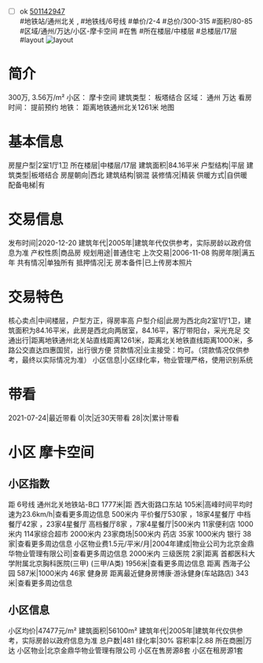 - [ ] ok [501142947](https://bj.5i5j.com/ershoufang/501142947.html)  
 #地铁站/通州北关 ,  #地铁线/6号线
#单价/2-4 #总价/300-315 #面积/80-85   #区域/通州/万达/小区-摩卡空间 #在售 #所在楼层/中楼层 #总楼层/17层 #layout 
![layout](http://image2a.5i5j.com/bdir/layout/201294.jpg_P5.jpg) 
# 简介 
 300万,  3.56万/m² 
小区： 摩卡空间
建筑类型： 板塔结合
区域： 通州 万达
看房时间： 提前预约
地铁： 距离地铁通州北关1261米 地图
# 基本信息 
 房屋户型|2室1厅1卫
所在楼层|中楼层/17层
建筑面积|84.16平米
户型结构|平层
建筑类型|板塔结合
房屋朝向|西北
建筑结构|钢混
装修情况|精装
供暖方式|自供暖
配备电梯|有
# 交易信息 
 发布时间|2020-12-20
建筑年代|2005年|建筑年代仅供参考，实际房龄以政府信息为准
产权性质|商品房
规划用途|普通住宅
上次交易|2006-11-08
购房年限|满五年
共有情况|单独所有
抵押情况|无
房本备件|已上传房本照片
# 交易特色 
 核心卖点|中间楼层，户型方正，得房率高
户型介绍|此房为西北向2室1厅1卫，建筑面积为84.16平米，此房是西北向两居室，84.16平，客厅带阳台，采光充足
交通出行|距离地铁通州北关站直线距离1261米，距离北关地铁直线距离1000米，多路公交直达四惠国贸，出行很方便
贷款情况|业主接受：均可。（贷款情况仅供参考，最终以实际情况为准）
小区信息|小区绿化率，物业管理严格，使用识别系统
# 带看 
 2021-07-24|最近带看	 0|次|近30天带看	 28|次|累计带看
# 小区 摩卡空间
## 小区指数 
 距 6号线 通州北关地铁站-B口 1777米|距 西大街路口东站 105米|高峰时间平均时速为23.6km/h|查看更多周边信息
500米内 平价餐厅530家 ，18家4星餐厅
中档餐厅42家 ，23家4星餐厅
高档餐厅8家 ，7家4星餐厅|500米内 11家便利店
1000米内 114家综合超市
2000米内 23家商场|500米内 药店 35家
1000米内 银行 38家|查看更多周边信息
小区物业费1.5元/平米/月|2004年建成|物业公司为北京金鼎华物业管理有限公司|查看更多周边信息
2000米内 三级医院 2家|距离 首都医科大学附属北京胸科医院(三甲) (三甲/A类) 1956米|查看更多周边信息
距离 西海子公园 587米|1000米内 46家 健身房
距离最近健身房博康·游泳健身(车站路店) 343米|查看更多周边信息
## 小区信息 
 小区均价|47477元/m²
建筑面积|56100m²
建筑年代|2005年|建筑年代仅供参考，实际房龄以政府信息为准
总户数|481
绿化率|30%
容积率|2.88
所在商圈|万达
小区物业|北京金鼎华物业管理有限公司
小区在售房源8套
小区在租房源1套
